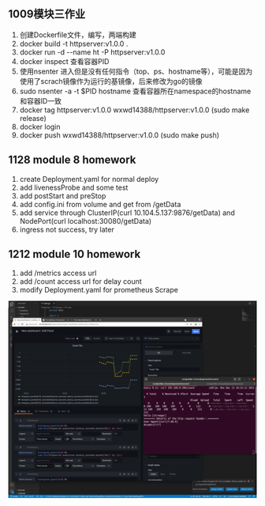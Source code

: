 ## 1009模块三作业

1. 创建Dockerfile文件，编写，两端构建
2. docker build -t httpserver:v1.0.0 .
3. docker run -d --name ht -P httpserver:v1.0.0
4. docker inspect 查看容器PID
5. 使用nsenter 进入但是没有任何指令（top、ps、hostname等），可能是因为使用了scrach镜像作为运行的基镜像，后来修改为go的镜像
6. sudo nsenter -a -t $PID hostname 查看容器所在namespace的hostname和容器ID一致
7. docker tag httpserver:v1.0.0 wxwd14388/httpserver:v1.0.0 (sudo make release)
8. docker login
9. docker push wxwd14388/httpserver:v1.0.0 (sudo make push)

## 1128 module 8 homework

1. create Deployment.yaml for normal deploy
2. add livenessProbe and some test
3. add postStart and preStop
4. add config.ini from volume and get from /getData
5. add service through ClusterIP(curl 10.104.5.137:9876/getData) and NodePort(curl localhost:30080/getData)
6. ingress not success, try later

## 1212 module 10 homework

1. add /metrics access url
2. add /count access url for delay count
3. modify Deployment.yaml for prometheus Scrape

![grafana](./pic/Screenshot2012-12-12.png)
